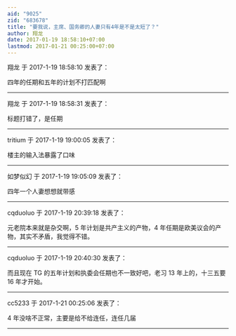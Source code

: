 ```yaml
---
aid: "9025"
zid: "683678"
title: "要我说，主席、国务卿的人妻只有4年是不是太短了？"
author: 翔龙
date: 2017-01-19 18:58:10+07:00
lastmod: 2017-01-21 00:25:00+07:00
---
```


翔龙 于 2017-1-19 18:58:10 发表了：

四年的任期和五年的计划不打匹配啊

---

翔龙 于 2017-1-19 18:58:31 发表了：

标题打错了，是任期

---

tritium 于 2017-1-19 19:00:05 发表了：

楼主的输入法暴露了口味

---

如梦似幻 于 2017-1-19 19:05:09 发表了：

四年一个人妻想想就带感

---

cqduoluo 于 2017-1-19 20:39:18 发表了：

元老院本来就是杂交啊，5 年计划是共产主义的产物，4 年任期是欧美议会的产物，其实不矛盾，我觉得不错。

---

cqduoluo 于 2017-1-19 20:40:30 发表了：

而且现在 TG 的五年计划和执委会任期也不一致好吧，老习 13 年上的，十三五要 16 年才开始。

---

cc5233 于 2017-1-21 00:25:06 发表了：

4 年没啥不正常，主要是给不给连任，连任几届

---
